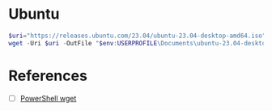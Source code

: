 # Ubuntu


```powershell
$uri="https://releases.ubuntu.com/23.04/ubuntu-23.04-desktop-amd64.iso"
wget -Uri $uri -OutFile "$env:USERPROFILE\Documents\ubuntu-23.04-desktop-amd64.iso" -Verbose
```

# References

- [ ] [PowerShell wget](https://www.educba.com/powershell-wget)
